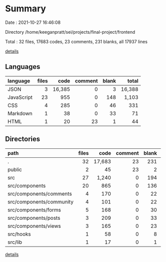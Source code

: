 # Summary

Date : 2021-10-27 16:46:08

Directory /home/keeganpratt/sei/projects/final-project/frontend

Total : 32 files,  17683 codes, 23 comments, 231 blanks, all 17937 lines

[details](details.md)

## Languages
| language | files | code | comment | blank | total |
| :--- | ---: | ---: | ---: | ---: | ---: |
| JSON | 3 | 16,385 | 0 | 3 | 16,388 |
| JavaScript | 23 | 955 | 0 | 148 | 1,103 |
| CSS | 4 | 285 | 0 | 46 | 331 |
| Markdown | 1 | 38 | 0 | 33 | 71 |
| HTML | 1 | 20 | 23 | 1 | 44 |

## Directories
| path | files | code | comment | blank | total |
| :--- | ---: | ---: | ---: | ---: | ---: |
| . | 32 | 17,683 | 23 | 231 | 17,937 |
| public | 2 | 45 | 23 | 2 | 70 |
| src | 27 | 1,240 | 0 | 194 | 1,434 |
| src/components | 20 | 865 | 0 | 136 | 1,001 |
| src/components/comments | 4 | 170 | 0 | 22 | 192 |
| src/components/community | 4 | 101 | 0 | 22 | 123 |
| src/components/forms | 5 | 168 | 0 | 30 | 198 |
| src/components/posts | 3 | 209 | 0 | 33 | 242 |
| src/components/views | 3 | 165 | 0 | 23 | 188 |
| src/hooks | 1 | 58 | 0 | 8 | 66 |
| src/lib | 1 | 17 | 0 | 1 | 18 |

[details](details.md)